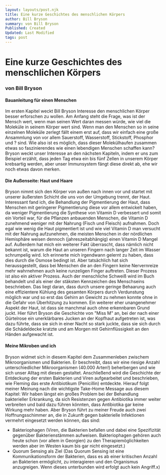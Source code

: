 ```yaml
---
layout: layouts/post.njk
title: Eine kurze Geschichtes des menschlichen Körpers
author: Bill Bryson
summary: von Bill Bryson
Published: Created
Updated: Last Modified
tags: post
---
```


# Eine kurze Geschichtes des menschlichen Körpers
### von Bill Bryson 

#### Bauanleitung für einen Menschen
Im ersten Kapitel weckt Bill Bryson Interesse den menschlichen Körper besser erforschen zu wollen. Am Anfang steht die Frage, was ist der Mensch wert, wenn man seinen Wert daran messen würde, wie viel die Moleküle in seinem Körper wert sind. Wenn man den Menschen so in seine einzelnen Moleküle zerlegt fällt einem erst auf, dass wir einfach eine große Ansammlung von vor allem Sauerstoff, Wasserstoff, Stickstoff, Phosphor und ? sind. Wie also ist es möglich, dass dieser Molekülhaufen zusammen etwas so faszinierendes wie einen lebendigen Menschen schaffen kann? Bryson weckt unser Interesse an den nächsten Kapiteln, indem er uns zum Beispiel erzählt, dass jeden Tag etwa ein bis fünf Zellen in unserem Körper krebsartig werden, aber unser Immunsystem fängt diese direkt ab, ehe wir noch etwas davon merken. 

#### Die Außenseite: Haut und Haare
Bryson nimmt sich den Körper von außen nach innen vor und startet mit unserer äußersten Schicht die uns von der Umgebung trennt, der Haut. Interessant fand ich, die Behandlung der Pigmentierung der Haut, dass Menschen mit geringerer Pigmentierung diese vor allem entwickelt haben, da weniger Pigmentierung die Synthese von Vitamin D verbessert und somit ein Vorteil war, für die Pflanzen anbauenden Menschen, die Vitamin D zunehmend weniger mit der Nahrung (Fisch und Fleisch) aufnahmen. Doch egal wie wenig die Haut pigmentiert ist und wie viel Vitamin D man versucht mit der Nahrung aufzunehmen, die meisten Menschen in der nördlichen Hemisphäre weisen dennoch (jahreszeitabhängig) einen Vitamin D Mangel auf. Außerdem hat mich ein weiterer Fakt überrascht, dass nämlich nicht bekannt ist, warum die Haut an unseren Fingern nach langer Zeit im Wasser schrumpelig wird. Ich erinnerte mich irgendwann gelernt zu haben, dass dies durch die Osmose bedingt ist. Aber tatsächlich hat sich heraussgestellt, dass bei Menschen die an den Fingern keine Nervernreize mehr wahrnehmen auch keine runzeligen Finger auftreten. Dieser Prozess ist also ein aktiver Prozess.
Auch der menschliche Schweiß wird im Buch behandelt und als einer der stäksten Kennzeichen des Menschseins beschrieben. Das liegt daran, dass durch unsere geringe Behaarung auch eine effizientere Kühlung des gesamten Körpers durch Verdunstung möglich war und so erst das Gehirn an Gewicht zu nehmen konnte ohne in die Gefahr von Überhitzung zu kommen.
Ein weiterer eher unangenehmer Aspekt der Haut, ist dass sie manchmal auch ohne erkennbaren Grund juckt. Hier führt Bryson die Geschichte von "Miss M" an, bei der nach einer Gürtelrose ein unerklärbares Jucken an der Kopfhaut aufgetreten ist, was dazu führte, dass sie sich in einer Nacht so stark juckte, dass sie sich durch die Schädeldecke kratzte und am Morgen mit Gehirnflüssigkeit an den Händen aufgewacht ist.

#### Meine Mikroben und ich
Bryson widmet sich in diesem Kapitel dem Zusammenleben zwischem Mikroorganismen und Bakterien. Er beschreibt, dass wir eine riesige Anzahl unterschiedlicher Mikroorganismen (40.000 Arten!) beherbergen und wie sich unser Alltag mit diesen gestaltet. Anschließend wird die Geschichte der Entdeckung der ersten Bakterien und Viren aufgearbeitet und beschrieben, wie Fleming das erste Antibiotikum (Penicillin) entdeckte. Hierauf folgt meiner Meinung nach die wichtigste Take-Home Message aus diesem Kapitel: Wir haben längst ein großes Problem bei der Behandlung bakterieller Erkrankung, da sich Resistenzen gegen Antibiotika immer weiter verbreiten und bald dazu führen könnten, dass Antibiotika gar keine Wirkung mehr haben. Aber Bryson führt zu meiner Freude auch zwei Hoffnungsschimmer an, die in Zukunft gegen bakterielle Infektionen vermehrt eingesetzt werden können, das sind: 
- Bakteriophagen (Viren, die Bakterien befallen und dabei eine Spezifizität gegenüber Bakterienstämmen aufweisen. Bakteriophagen gehören auch heute schon (vor allem in Georgien) zu den Therapiemöglichkeiten werden aber im Westen kaum bis gar nicht eingesetzt.)
- Quorum Sensing als Ziel (Das Quorum Sensing ist eine Kommunikationsform der Bakterien, dass es ab einer kritischen Anzahl an Bakterien ermöglicht, zu interagieren und den Organismus anzugreigen. Wenn dieses unterbunden wird erfolgt auch kein Angriff.x)


